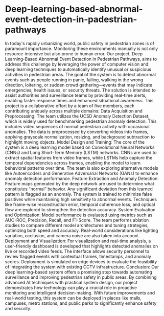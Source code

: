 # Deep-learning-based-abnormal-event-detection-in-padestrian-pathways
In today's rapidly urbanizing world, public safety in pedestrian zones is of paramount importance. Monitoring these environments manually is not only resource-intensive but also prone to human error. Our project, Deep Learning-Based Abnormal Event Detection in Pedestrian Pathways, aims to address this challenge by leveraging the power of computer vision and deep learning techniques to automatically identify unusual or suspicious activities in pedestrian areas.
The goal of the system is to detect abnormal events such as people running in panic, falling, walking in the wrong direction, loitering, or sudden crowd gathering—events that may indicate emergencies, health issues, or security threats. The solution is intended to assist authorities and surveillance teams by providing real-time alerts, enabling faster response times and enhanced situational awareness.
This project is a collaborative effort by a team of five members, each contributing uniquely across multiple domains:
Data Acquisition and Preprocessing:
The team utilizes the UCSD Anomaly Detection Dataset, which is widely used for benchmarking pedestrian anomaly detection. This includes video sequences of normal pedestrian activity with occasional anomalies. The data is preprocessed by converting videos into frames, applying grayscale normalization, resizing, and background subtraction to highlight moving objects.
Model Design and Training:
The core of the system is a deep learning model based on Convolutional Neural Networks (CNNs) and Long Short-Term Memory (LSTM) networks. CNNs are used to extract spatial features from video frames, while LSTMs help capture the temporal dependencies across frames, enabling the model to learn behavioral patterns over time. The team is also exploring alternative models like Autoencoders and Generative Adversarial Networks (GANs) to enhance anomaly detection performance.
Feature Extraction and Anomaly Detection:
Feature maps generated by the deep network are used to determine what constitutes “normal” behavior. Any significant deviation from this learned pattern is flagged as an anomaly. The system is trained to minimize false positives while maintaining high sensitivity to abnormal events. Techniques like frame-wise reconstruction error, temporal coherence loss, and optical flow are explored to strengthen the detection accuracy.
System Evaluation and Optimization:
Model performance is evaluated using metrics such as AUC-ROC, Precision, Recall, and F1-Score. The team performs ablation studies to compare different model architectures and tuning strategies, optimizing both speed and accuracy. Real-world considerations like lighting variation, occlusion, and camera noise are also taken into account.
Deployment and Visualization:
For visualization and real-time analysis, a user-friendly dashboard is developed that highlights detected anomalies on live or recorded video feeds. The interface allows security personnel to review flagged events with contextual frames, timestamps, and anomaly scores. Deployment is simulated on edge devices to evaluate the feasibility of integrating the system with existing CCTV infrastructure.
Conclusion:
Our deep learning-based system offers a promising step towards automating surveillance and improving pedestrian safety in public areas. By combining advanced AI techniques with practical system design, our project demonstrates how technology can play a crucial role in proactive monitoring and intelligent decision-making. With future improvements and real-world testing, this system can be deployed in places like malls, campuses, metro stations, and public parks to significantly enhance safety and security.
